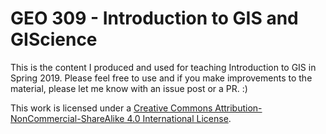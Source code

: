 # GEO 309 - Introduction to GIS and GIScience

This is the content I produced and used for teaching Introduction to GIS in Spring 2019.
Please feel free to use and if you make improvements to the material, please let me know with an issue post or a PR. :)

This work is licensed under a [Creative Commons Attribution-NonCommercial-ShareAlike 4.0 International License](http://creativecommons.org/licenses/by-nc-sa/4.0/).
